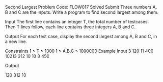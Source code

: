 Second Largest Problem Code: FLOW017 Solved Submit
Three numbers A, B and C are the inputs. Write a program to find second largest among them.

Input
The first line contains an integer T, the total number of testcases. Then T lines follow, each line contains three integers A, B and C.

Output
For each test case, display the second largest among A, B and C, in a new line.

Constraints
1 ≤ T ≤ 1000
1 ≤ A,B,C ≤ 1000000
Example
Input
3 
120 11 400
10213 312 10
10 3 450

Output

120
312
10
